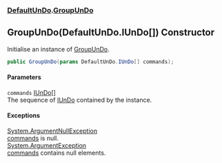 ### [DefaultUnDo](./DefaultUnDo.md 'DefaultUnDo').[GroupUnDo](./DefaultUnDo-GroupUnDo.md 'DefaultUnDo.GroupUnDo')
## GroupUnDo(DefaultUnDo.IUnDo[]) Constructor
Initialise an instance of [GroupUnDo](./DefaultUnDo-GroupUnDo.md 'DefaultUnDo.GroupUnDo').  
```csharp
public GroupUnDo(params DefaultUnDo.IUnDo[] commands);
```
#### Parameters
<a name='DefaultUnDo-GroupUnDo-GroupUnDo(DefaultUnDo-IUnDo--)-commands'></a>
`commands` [IUnDo](./DefaultUnDo-IUnDo.md 'DefaultUnDo.IUnDo')[[]](https://docs.microsoft.com/en-us/dotnet/api/System.Array 'System.Array')  
The sequence of [IUnDo](./DefaultUnDo-IUnDo.md 'DefaultUnDo.IUnDo') contained by the instance.  
  
#### Exceptions
[System.ArgumentNullException](https://docs.microsoft.com/en-us/dotnet/api/System.ArgumentNullException 'System.ArgumentNullException')  
[commands](#DefaultUnDo-GroupUnDo-GroupUnDo(DefaultUnDo-IUnDo--)-commands 'DefaultUnDo.GroupUnDo.GroupUnDo(DefaultUnDo.IUnDo[]).commands') is null.  
[System.ArgumentException](https://docs.microsoft.com/en-us/dotnet/api/System.ArgumentException 'System.ArgumentException')  
[commands](#DefaultUnDo-GroupUnDo-GroupUnDo(DefaultUnDo-IUnDo--)-commands 'DefaultUnDo.GroupUnDo.GroupUnDo(DefaultUnDo.IUnDo[]).commands') contains null elements.  
